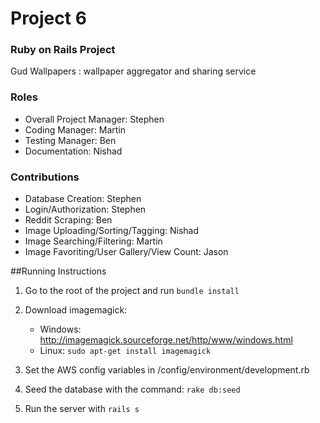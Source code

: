 # Project 6
### Ruby on Rails Project
Gud Wallpapers : wallpaper aggregator and sharing service

### Roles
* Overall Project Manager: Stephen
* Coding Manager: Martin
* Testing Manager: Ben
* Documentation: Nishad

### Contributions
* Database Creation: Stephen
* Login/Authorization: Stephen
* Reddit Scraping: Ben
* Image Uploading/Sorting/Tagging: Nishad
* Image Searching/Filtering: Martin
* Image Favoriting/User Gallery/View Count: Jason


##Running Instructions
 1. Go to the root of the project and run `bundle install`
 2. Download imagemagick:
    * Windows: http://imagemagick.sourceforge.net/http/www/windows.html
    * Linux: `sudo apt-get install imagemagick`

 3. Set the AWS config variables in /config/environment/development.rb

 4. Seed the database with the command: `rake db:seed`
 5. Run the server with `rails s`

